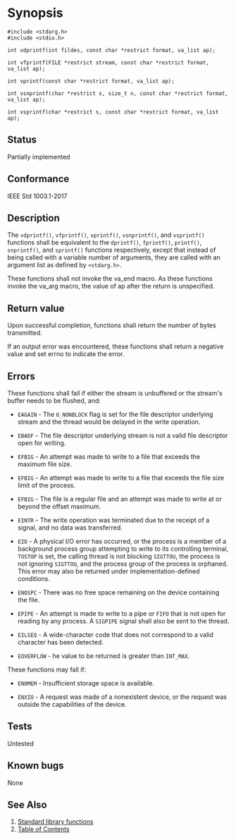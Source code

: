 <!-- Documentation template to fill -->
# Synopsis 

`#include <stdarg.h>`</br>
`#include <stdio.h>`</br>

`int vdprintf(int fildes, const char *restrict format, va_list ap);`</br>

`int vfprintf(FILE *restrict stream, const char *restrict format, va_list ap);`</br>

`int vprintf(const char *restrict format, va_list ap);`</br>

`int vsnprintf(char *restrict s, size_t n, const char *restrict format, va_list ap);`</br>

`int vsprintf(char *restrict s, const char *restrict format, va_list ap);`</br>

## Status

Partially implemented

## Conformance

IEEE Std 1003.1-2017 

<!-- #MUST_BE: update description from opengroup AND READ IT and check if it matches  -->
## Description 
 
The `vdprintf()`, `vfprintf()`, `vprintf()`, `vsnprintf()`, and `vsprintf()` functions shall be equivalent to the `dprintf()`, `fprintf()`, `printf()`, `snprintf()`, and `sprintf()` functions respectively, except that instead of being called with a variable number of arguments, they are called with an argument list as defined by `<stdarg.h>`.

These functions shall not invoke the va_end macro. As these functions invoke the va_arg macro, the value of ap after the return is unspecified.

## Return value

Upon successful completion, functions shall return the number of bytes transmitted.

If an output error was encountered, these functions shall return a negative value and set errno to indicate the error.

## Errors

These functions shall fail if either the stream is unbuffered or the stream's buffer needs to be flushed, and:

* `EAGAIN` - The `O_NONBLOCK` flag is set for the file descriptor underlying stream and the thread would be delayed in the write operation.

* `EBADF` - The file descriptor underlying stream is not a valid file descriptor open for writing.

* `EFBIG` - An attempt was made to write to a file that exceeds the maximum file size.

* `EFBIG` - An attempt was made to write to a file that exceeds the file size limit of the process.

* `EFBIG` - The file is a regular file and an attempt was made to write at or beyond the offset maximum.

* `EINTR` - The write operation was terminated due to the receipt of a signal, and no data was transferred.

* `EIO` - A physical I/O error has occurred, or the process is a member of a background process group attempting to write to its controlling terminal, `TOSTOP` is set, the calling thread is not blocking `SIGTTOU`, the process is not ignoring `SIGTTOU`, and the process group of the process is orphaned. This error may also be returned under implementation-defined conditions.

* `ENOSPC` - There was no free space remaining on the device containing the file.

* `EPIPE` - An attempt is made to write to a pipe or `FIFO` that is not open for reading by any process. A `SIGPIPE` signal shall also be sent to 
the thread. 

* `EILSEQ` - A wide-character code that does not correspond to a valid character has been detected.

* `EOVERFLOW` - he value to be returned is greater than `INT_MAX`. 


These functions may fall if:

 * `ENOMEM` - Insufficient storage space is available. 

 * `ENXIO` - A request was made of a nonexistent device, or the request was outside the capabilities of the device.

<!-- #MUST_BE: function by default shall be untested, when tested there should be a link to test location and test command for ia32 test runner  -->
## Tests

Untested 

<!-- #MUST_BE: check for pending issues in  -->
## Known bugs 

None

## See Also

1. [Standard library functions](../README.md)
2. [Table of Contents](../../../README.md)
